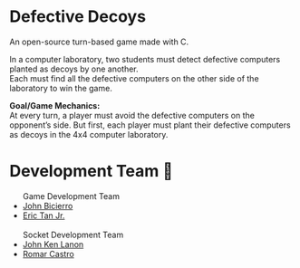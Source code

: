 # Defective Decoys
An open-source turn-based game made with C.

 In a computer laboratory, two students must detect defective computers planted as decoys by one another. <br>
 Each must find all the defective computers on the other side of the laboratory to win the game.

**Goal/Game Mechanics:** <br>
At every turn, a player must avoid the defective computers on the opponent’s side. But first, each player must plant their defective computers as decoys in the 4x4 computer laboratory.

#  Development Team 👾
<ul>
  <span>  Game Development Team </span>
  <li><a href="https://github.com/jkbicierro"> John Bicierro </a><br></li>
  
  <li><a href="https://github.com/erictanthegreat"> Eric Tan Jr. </a> <br></li> <br>
 <span>  Socket Development Team </span>
  <li><a href="https://github.com/AnthonyDavis420"> John Ken Lanon </a> <br>
   <li><a href="https://github.com/romarcastro"> Romar Castro </a> <br></li>
</li>
</ul>



